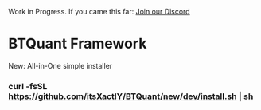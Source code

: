 Work in Progress. If you came this far: [Join our Discord](https://discord.gg/Y7uBxmRg3Z)

# BTQuant Framework

New: All-in-One simple installer

### curl -fsSL https://github.com/itsXactlY/BTQuant/new/dev/install.sh | sh 

